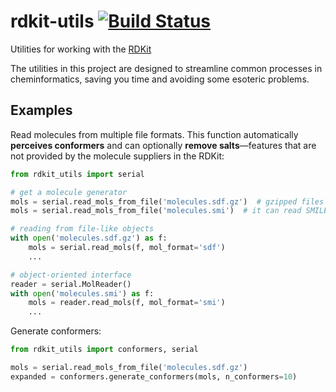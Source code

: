 rdkit-utils [![Build Status](https://travis-ci.org/skearnes/rdkit-utils.svg?branch=master)](https://travis-ci.org/skearnes/rdkit-utils)
===========

Utilities for working with the [RDKit](http://www.rdkit.org/)

The utilities in this project are designed to streamline common processes in cheminformatics, saving you time and avoiding some esoteric problems.

Examples
--------

Read molecules from multiple file formats. This function automatically __perceives conformers__ and can optionally __remove salts__&mdash;features that are not provided by the molecule suppliers in the RDKit:

```python
from rdkit_utils import serial

# get a molecule generator
mols = serial.read_mols_from_file('molecules.sdf.gz')  # gzipped files are OK
mols = serial.read_mols_from_file('molecules.smi')  # it can read SMILES, too

# reading from file-like objects
with open('molecules.sdf.gz') as f:
    mols = serial.read_mols(f, mol_format='sdf')
    ...

# object-oriented interface
reader = serial.MolReader()
with open('molecules.smi') as f:
    mols = reader.read_mols(f, mol_format='smi')
    ...
```

Generate conformers:

```python
from rdkit_utils import conformers, serial

mols = serial.read_mols_from_file('molecules.sdf.gz')
expanded = conformers.generate_conformers(mols, n_conformers=10)
```
